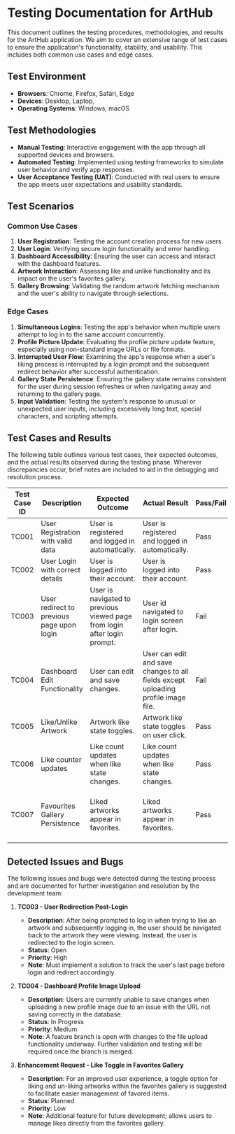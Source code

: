# Testing Documentation for ArtHub

This document outlines the testing procedures, methodologies, and results for the ArtHub application. We aim to cover an extensive range of test cases to ensure the application's functionality, stability, and usability. This includes both common use cases and edge cases.

## Test Environment

- **Browsers**: Chrome, Firefox, Safari, Edge
- **Devices**: Desktop, Laptop,
- **Operating Systems**: Windows, macOS

## Test Methodologies

- **Manual Testing**: Interactive engagement with the app through all supported devices and browsers.
- **Automated Testing**: Implemented using testing frameworks to simulate user behavior and verify app responses.
- **User Acceptance Testing (UAT)**: Conducted with real users to ensure the app meets user expectations and usability standards.

## Test Scenarios

### Common Use Cases

1. **User Registration**: Testing the account creation process for new users.
2. **User Login**: Verifying secure login functionality and error handling.
3. **Dashboard Accessibility**: Ensuring the user can access and interact with the dashboard features.
4. **Artwork Interaction**: Assessing like and unlike functionality and its impact on the user's favorites gallery.
5. **Gallery Browsing**: Validating the random artwork fetching mechanism and the user's ability to navigate through selections.

### Edge Cases

1. **Simultaneous Logins**: Testing the app's behavior when multiple users attempt to log in to the same account concurrently.
2. **Profile Picture Update**: Evaluating the profile picture update feature, especially using non-standard image URLs or file formats.
3. **Interrupted User Flow**: Examining the app's response when a user's liking process is interrupted by a login prompt and the subsequent redirect behavior after successful authentication.
4. **Gallery State Persistence**: Ensuring the gallery state remains consistent for the user during session refreshes or when navigating away and returning to the gallery page.
5. **Input Validation**: Testing the system's response to unusual or unexpected user inputs, including excessively long text, special characters, and scripting attempts.

## Test Cases and Results

The following table outlines various test cases, their expected outcomes, and the actual results observed during the testing phase. Wherever discrepancies occur, brief notes are included to aid in the debugging and resolution process.

| Test Case ID | Description                               | Expected Outcome                                                         | Actual Result                                                                     | Pass/Fail | Notes                                                               |
| ------------ | ----------------------------------------- | ------------------------------------------------------------------------ | --------------------------------------------------------------------------------- | --------- | ------------------------------------------------------------------- |
| TC001        | User Registration with valid data         | User is registered and logged in automatically.                          | User is registered and logged in automatically.                                   | Pass      | More validation account required                                    |
| TC002        | User Login with correct details           | User is logged into their account.                                       | User is logged into their account.                                                | Pass      |                                                                     |
| TC003        | User redirect to previous page upon login | User is navigated to previous viewed page from login after login prompt. | User id navigated to login screen after login.                                    | Fail      | TODO                                                                |
| TC004        | Dashboard Edit Functionality              | User can edit and save changes.                                          | User can edit and save changes to all fields except uploading profile image file. | Fail      | Feature branch open with file upload functionality changes underway |
| TC005        | Like/Unlike Artwork                       | Artwork like state toggles.                                              | Artwork like state toggles on user click.                                         | Pass      |                                                                     |
| TC006        | Like counter updates                      | Like count updates when like state changes.                              | Like count updates when like state changes.                                       | Pass      |                                                                     |
| TC007        | Favourites Gallery Persistence            | Liked artworks appear in favorites.                                      | Liked artworks appear in favorites.                                               | Pass      | Like toggle required in favourites gallery for easy un-liking.      |

## Detected Issues and Bugs

The following issues and bugs were detected during the testing process and are documented for further investigation and resolution by the development team:

1. **TC003 - User Redirection Post-Login**

   - **Description**: After being prompted to log in when trying to like an artwork and subsequently logging in, the user should be navigated back to the artwork they were viewing. Instead, the user is redirected to the login screen.
   - **Status**: Open
   - **Priority**: High
   - **Note**: Must implement a solution to track the user's last page before login and redirect accordingly.

2. **TC004 - Dashboard Profile Image Upload**

   - **Description**: Users are currently unable to save changes when uploading a new profile image due to an issue with the URL not saving correctly in the database.
   - **Status**: In Progress
   - **Priority**: Medium
   - **Note**: A feature branch is open with changes to the file upload functionality underway. Further validation and testing will be required once the branch is merged.

3. **Enhancement Request - Like Toggle in Favorites Gallery**
   - **Description**: For an improved user experience, a toggle option for liking and un-liking artworks within the favorites gallery is suggested to facilitate easier management of favored items.
   - **Status**: Planned
   - **Priority**: Low
   - **Note**: Additional feature for future development; allows users to manage likes directly from the favorites gallery.
